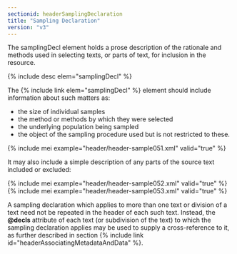 ```yaml
---
sectionid: headerSamplingDeclaration
title: "Sampling Declaration"
version: "v3"
---
```


The samplingDecl element holds a prose description of the rationale and methods used in selecting texts, or parts of text, for inclusion in the resource.

{% include desc elem="samplingDecl" %} 

The {% include link elem="samplingDecl" %} element should include information about such matters as:

- the size of individual samples
- the method or methods by which they were selected
- the underlying population being sampled
- the object of the sampling procedure used but is not restricted to these.

{% include mei example="header/header-sample051.xml" valid="true" %}

It may also include a simple description of any parts of the source text included or excluded:

{% include mei example="header/header-sample052.xml" valid="true" %}
{% include mei example="header/header-sample053.xml" valid="true" %}

A sampling declaration which applies to more than one text or division of a text need not be repeated in the header of each such text. Instead, the **@decls** attribute of each text (or subdivision of the text) to which the sampling declaration applies may be used to supply a cross-reference to it, as further described in section {% include link id="headerAssociatingMetadataAndData" %}.
